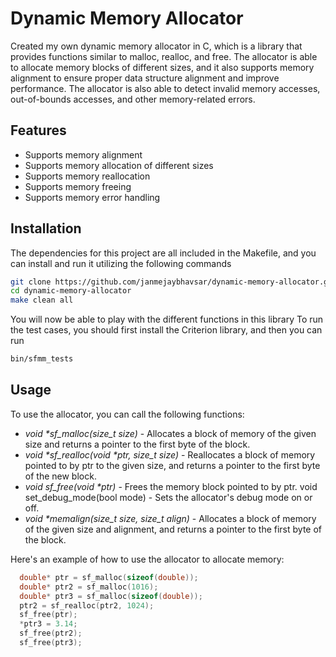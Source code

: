 # Dynamic Memory Allocator

Created my own dynamic memory allocator in C, which is a library that provides functions similar to malloc, realloc, and free. The allocator is able to allocate memory blocks of different sizes, and it also supports memory alignment to ensure proper data structure alignment and improve performance. The allocator is also able to detect invalid memory accesses, out-of-bounds accesses, and other memory-related errors.

## Features

- Supports memory alignment
- Supports memory allocation of different sizes
- Supports memory reallocation
- Supports memory freeing
- Supports memory error handling

## Installation

The dependencies for this project are all included in the Makefile, and you can install and run it utilizing the following commands
```bash
git clone https://github.com/janmejaybhavsar/dynamic-memory-allocator.git
cd dynamic-memory-allocator
make clean all
```
You will now be able to play with the different functions in this library
To run the test cases, you should first install the Criterion library, and then you can run 
```bash
bin/sfmm_tests
```


## Usage

To use the allocator, you can call the following functions:

- _void *sf_malloc(size_t size)_ - Allocates a block of memory of the given size and returns a pointer to the first byte of the block.
- _void *sf_realloc(void *ptr, size_t size)_ - Reallocates a block of memory pointed to by ptr to the given size, and returns a pointer to the first byte of the new block.
- _void sf_free(void *ptr)_ - Frees the memory block pointed to by ptr.
void set_debug_mode(bool mode) - Sets the allocator's debug mode on or off.
- _void *memalign(size_t size, size_t align)_ - Allocates a block of memory of the given size and alignment, and returns a pointer to the first byte of the block.

Here's an example of how to use the allocator to allocate memory:

```c
  double* ptr = sf_malloc(sizeof(double));
  double* ptr2 = sf_malloc(1016);
  double* ptr3 = sf_malloc(sizeof(double));
  ptr2 = sf_realloc(ptr2, 1024);
  sf_free(ptr);
  *ptr3 = 3.14;
  sf_free(ptr2);
  sf_free(ptr3);
```
